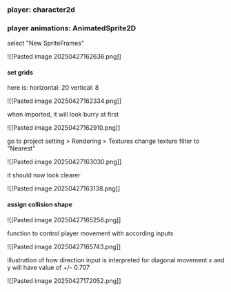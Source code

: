 
### player: character2d


### player animations: AnimatedSprite2D

select "New SpriteFrames"

![[Pasted image 20250427162636.png]]

#### set grids 
here is:
horizontal: 20 
vertical: 8

![[Pasted image 20250427162334.png]]


when imported, it will look burry at first

![[Pasted image 20250427162910.png]]

go to project setting > Rendering > Textures
change texture filter to "Nearest"

![[Pasted image 20250427163030.png]]

it should now look clearer

![[Pasted image 20250427163138.png]]


#### assign collision shape

![[Pasted image 20250427165256.png]]

function to control player movement with according inputs

![[Pasted image 20250427165743.png]]


illustration of how direction input is interpreted for diagonal movement
x and y will have value of +/- 0.707

![[Pasted image 20250427172052.png]]


